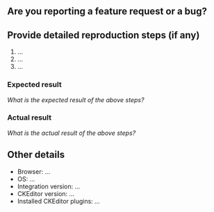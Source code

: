 ## Are you reporting a feature request or a bug?

<!--
Before reporting your issue make sure there are no duplicates already reported.

Please **do not report security issues here**, use the contact form at https://ckeditor.com/contact/ instead.

Replace this comment with your issue type: Bug / Feature request / Other, please explain.
-->

## Provide detailed reproduction steps (if any)

1. …
2. …
3. …

### Expected result

*What is the expected result of the above steps?*

### Actual result

*What is the actual result of the above steps?*

## Other details

* Browser: …
* OS: …
* Integration version: …
* CKEditor version: …
* Installed CKEditor plugins: …
